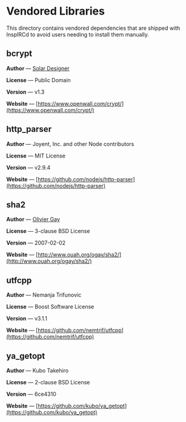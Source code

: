 # Vendored Libraries

This directory contains vendored dependencies that are shipped with InspIRCd to avoid users needing to install them manually.

## bcrypt

**Author** &mdash; [Solar Designer](mailto:solar@openwall.com)

**License** &mdash; Public Domain

**Version** &mdash; v1.3

**Website** &mdash; [https://www.openwall.com/crypt/](https://www.openwall.com/crypt/)

## http_parser

**Author** &mdash; Joyent, Inc. and other Node contributors

**License** &mdash; MIT License

**Version** &mdash; v2.9.4

**Website** &mdash; [https://github.com/nodejs/http-parser](https://github.com/nodejs/http-parser)

## sha2

**Author** &mdash; [Olivier Gay](mailto:olivier.gay@a3.epfl.ch)

**License** &mdash; 3-clause BSD License

**Version** &mdash; 2007-02-02

**Website** &mdash; [http://www.ouah.org/ogay/sha2/](http://www.ouah.org/ogay/sha2/)

## utfcpp

**Author** &mdash; Nemanja Trifunovic

**License** &mdash; Boost Software License

**Version** &mdash; v3.1.1

**Website** &mdash; [https://github.com/nemtrif/utfcpp](https://github.com/nemtrif/utfcpp)

## ya_getopt

**Author** &mdash; Kubo Takehiro

**License** &mdash; 2-clause BSD License

**Version** &mdash; 6ce4310

**Website** &mdash; [https://github.com/kubo/ya_getopt](https://github.com/kubo/ya_getopt)
